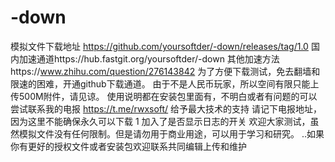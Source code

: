 # -down
模拟文件下载地址
https://github.com/yoursoftder/-down/releases/tag/1.0
国内加速通道https://hub.fastgit.org/yoursoftder/-down
其他加速方法https://www.zhihu.com/question/276143842
为了方便下载测试，免去翻墙和限速的困难，开通github下载通道。
由于不是人民币玩家，所以空间有限只能上传500M附件，请见谅。
使用说明都在安装包里面有，不明白或者有问题的可以尝试联系我的电报 https://t.me/rwxsoft/ 给予最大技术的支持
请记下电报地址，因为这里不能确保永久可以下载
1 加入了是否显示日志的开关
欢迎大家测试，虽然模拟文件没有任何限制。但是请勿用于商业用途，可以用于学习和研究。
..如果你有更好的授权文件或者安装包欢迎联系共同编辑上传和维护
